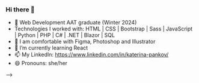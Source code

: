 ### Hi there 👋

- 🔭 Web Development AAT graduate (Winter 2024)
- Technologies I worked with: HTML | CSS | Bootstrap | Sass | JavaScript | Python | PHP | C# | .NET | Blazor | SQL
- 🎨 I am comfortable with Figma, Photoshop and Illustrator
- 🌱 I’m currently learning React
- 📫 My LinkedIn: https://www.linkedin.com/in/katerina-pankov/
- 😄 Pronouns: she/her

-->

